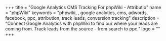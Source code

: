 +++
title = "Google Analytics CMS Tracking For phpWiki - Attributio"
name = "phpWiki"
keywords = "phpwiki, , google analytics, cms, adwords, facebook, ppc, attribution, track leads, conversion tracking"
description = "Connect Google Analytics with phpWiki to find our where your leads are coming from. Track leads from the source - from search to ppc."
logo = ""
+++
